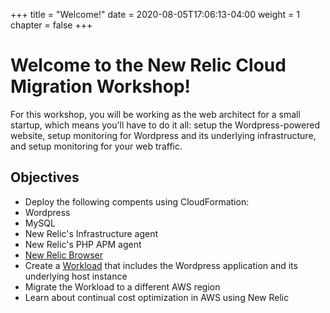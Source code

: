 +++
title = "Welcome!"
date = 2020-08-05T17:06:13-04:00
weight = 1
chapter = false
+++

# Welcome to the New Relic Cloud Migration Workshop!

For this workshop, you will be working as the web architect for a small startup, which means you'll have to do it all: setup the Wordpress-powered website, setup monitoring for Wordpress and its underlying infrastructure, and setup monitoring for your web traffic.

## Objectives

* Deploy the following compents using CloudFormation:
 * Wordpress
 * MySQL
 * New Relic's Infrastructure agent
 * New Relic's PHP APM agent
 * [New Relic Browser](https://newrelic.com/products/browser-monitoring)
* Create a [Workload](https://docs.newrelic.com/docs/new-relic-one/use-new-relic-one/workloads/workloads-new-relic-one-isolate-resolve-incidents-faster) that includes the Wordpress application and its underlying host instance
* Migrate the Workload to a different AWS region
* Learn about continual cost optimization in AWS using New Relic
